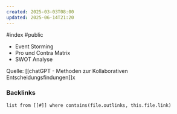 ```yaml
---
created: 2025-03-03T08:00
updated: 2025-06-14T21:20
---
```

#index #public

- Event Storming
- Pro und Contra Matrix
- SWOT Analyse


Quelle: [[chatGPT - Methoden zur Kollaborativen Entscheidungsfindungen]]x

### Backlinks
```dataview 
list from [[#]] where contains(file.outlinks, this.file.link)
```

